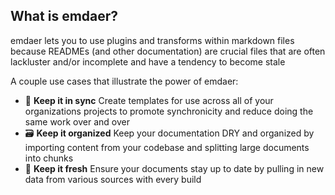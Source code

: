 ## What is emdaer?

emdaer lets you to use plugins and transforms within markdown files because READMEs (and other documentation) are crucial files that are often lackluster and/or incomplete and have a tendency to become stale

A couple use cases that illustrate the power of emdaer:

- 🤝 **Keep it in sync** Create templates for use across all of your organizations projects to promote synchronicity and reduce doing the same work over and over
- 🗃 **Keep it organized** Keep your documentation DRY and organized by importing content from your codebase and splitting large documents into chunks
- 🍋 **Keep it fresh** Ensure your documents stay up to date by pulling in new data from various sources with every build

